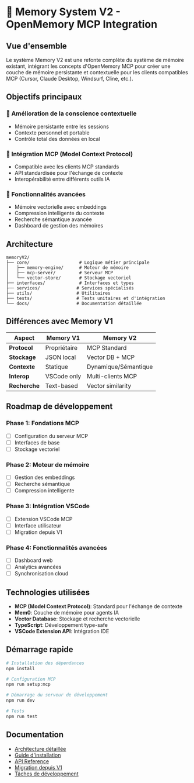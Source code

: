 # 🧠 Memory System V2 - OpenMemory MCP Integration

## Vue d'ensemble

Le système Memory V2 est une refonte complète du système de mémoire existant, intégrant les concepts d'OpenMemory MCP pour créer une couche de mémoire persistante et contextuelle pour les clients compatibles MCP (Cursor, Claude Desktop, Windsurf, Cline, etc.).

## Objectifs principaux

### 🎯 Amélioration de la conscience contextuelle
- Mémoire persistante entre les sessions
- Contexte personnel et portable
- Contrôle total des données en local

### 🔄 Intégration MCP (Model Context Protocol)
- Compatible avec les clients MCP standards
- API standardisée pour l'échange de contexte
- Interopérabilité entre différents outils IA

### 🚀 Fonctionnalités avancées
- Mémoire vectorielle avec embeddings
- Compression intelligente du contexte
- Recherche sémantique avancée
- Dashboard de gestion des mémoires

## Architecture

```
memoryV2/
├── core/                   # Logique métier principale
│   ├── memory-engine/      # Moteur de mémoire
│   ├── mcp-server/         # Serveur MCP
│   └── vector-store/       # Stockage vectoriel
├── interfaces/             # Interfaces et types
├── services/              # Services spécialisés
├── utils/                 # Utilitaires
├── tests/                 # Tests unitaires et d'intégration
└── docs/                  # Documentation détaillée
```

## Différences avec Memory V1

| Aspect | Memory V1 | Memory V2 |
|--------|-----------|-----------|
| **Protocol** | Propriétaire | MCP Standard |
| **Stockage** | JSON local | Vector DB + MCP |
| **Contexte** | Statique | Dynamique/Sémantique |
| **Interop** | VSCode only | Multi-clients MCP |
| **Recherche** | Text-based | Vector similarity |

## Roadmap de développement

### Phase 1: Fondations MCP
- [ ] Configuration du serveur MCP
- [ ] Interfaces de base
- [ ] Stockage vectoriel

### Phase 2: Moteur de mémoire
- [ ] Gestion des embeddings
- [ ] Recherche sémantique
- [ ] Compression intelligente

### Phase 3: Intégration VSCode
- [ ] Extension VSCode MCP
- [ ] Interface utilisateur
- [ ] Migration depuis V1

### Phase 4: Fonctionnalités avancées
- [ ] Dashboard web
- [ ] Analytics avancées
- [ ] Synchronisation cloud

## Technologies utilisées

- **MCP (Model Context Protocol)**: Standard pour l'échange de contexte
- **Mem0**: Couche de mémoire pour agents IA
- **Vector Database**: Stockage et recherche vectorielle
- **TypeScript**: Développement type-safe
- **VSCode Extension API**: Intégration IDE

## Démarrage rapide

```bash
# Installation des dépendances
npm install

# Configuration MCP
npm run setup:mcp

# Démarrage du serveur de développement
npm run dev

# Tests
npm run test
```

## Documentation

- [Architecture détaillée](./docs/architecture.md)
- [Guide d'installation](./docs/installation.md)
- [API Reference](./docs/api.md)
- [Migration depuis V1](./docs/migration.md)
- [Tâches de développement](./docs/tasks.md)
